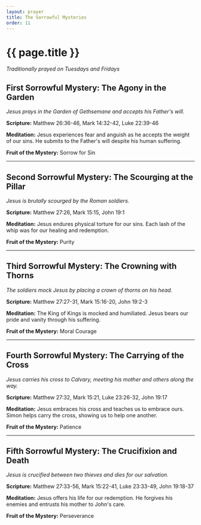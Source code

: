 ```yaml
---
layout: prayer
title: The Sorrowful Mysteries
order: 11
---
```

# {{ page.title }}

*Traditionally prayed on Tuesdays and Fridays*

## First Sorrowful Mystery: The Agony in the Garden
*Jesus prays in the Garden of Gethsemane and accepts his Father's will.*

**Scripture:** Matthew 26:36-46, Mark 14:32-42, Luke 22:39-46

**Meditation:** Jesus experiences fear and anguish as he accepts the weight of our sins. He submits to the Father's will despite his human suffering.

**Fruit of the Mystery:** Sorrow for Sin

---

## Second Sorrowful Mystery: The Scourging at the Pillar
*Jesus is brutally scourged by the Roman soldiers.*

**Scripture:** Matthew 27:26, Mark 15:15, John 19:1

**Meditation:** Jesus endures physical torture for our sins. Each lash of the whip was for our healing and redemption.

**Fruit of the Mystery:** Purity

---

## Third Sorrowful Mystery: The Crowning with Thorns
*The soldiers mock Jesus by placing a crown of thorns on his head.*

**Scripture:** Matthew 27:27-31, Mark 15:16-20, John 19:2-3

**Meditation:** The King of Kings is mocked and humiliated. Jesus bears our pride and vanity through his suffering.

**Fruit of the Mystery:** Moral Courage

---

## Fourth Sorrowful Mystery: The Carrying of the Cross
*Jesus carries his cross to Calvary, meeting his mother and others along the way.*

**Scripture:** Matthew 27:32, Mark 15:21, Luke 23:26-32, John 19:17

**Meditation:** Jesus embraces his cross and teaches us to embrace ours. Simon helps carry the cross, showing us to help one another.

**Fruit of the Mystery:** Patience

---

## Fifth Sorrowful Mystery: The Crucifixion and Death
*Jesus is crucified between two thieves and dies for our salvation.*

**Scripture:** Matthew 27:33-56, Mark 15:22-41, Luke 23:33-49, John 19:18-37

**Meditation:** Jesus offers his life for our redemption. He forgives his enemies and entrusts his mother to John's care.

**Fruit of the Mystery:** Perseverance